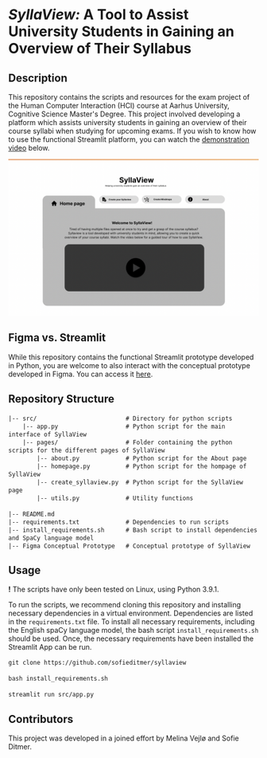 # *SyllaView:* A Tool to Assist University Students in Gaining an Overview of Their Syllabus

## Description

This repository contains the scripts and resources for the exam project of the Human Computer Interaction (HCI) course at Aarhus University, Cognitive Science Master's Degree. This project involved developing a platform which assists university students in gaining an overview of their course syllabi when studying for upcoming exams. If you wish to know how to use the functional Streamlit platform, you can watch the [demonstration video](https://www.youtube.com/watch?v=fm7PIdc4tBU) below.

[![Watch video](https://github.com/sofieditmer/syllaview/blob/main/src/video_image.png)](https://www.youtube.com/watch?v=fm7PIdc4tBU)

## Figma vs. Streamlit

While this repository contains the functional Streamlit prototype developed in Python, you are welcome to also interact with the conceptual prototype developed in Figma. You can access it [here](https://www.figma.com/proto/3tFwbVng7izhjc9OVAt67X/SyllaView?node-id=38%3A6092&scaling=contain&page-id=0%3A1&starting-point-node-id=38%3A6092).

## Repository Structure

```
|-- src/                         # Directory for python scripts
    |-- app.py                   # Python script for the main interface of SyllaView
    |-- pages/                   # Folder containing the python scripts for the different pages of SyllaView
        |-- about.py             # Python script for the About page
        |-- homepage.py          # Python script for the hompage of SyllaView
        |-- create_syllaview.py  # Python script for the SyllaView page
        |-- utils.py             # Utility functions

|-- README.md                   
|-- requirements.txt             # Dependencies to run scripts
|-- install_requirements.sh      # Bash script to install dependencies and SpaCy language model
|-- Figma Conceptual Prototype   # Conceptual prototype of SyllaView
```

## Usage

**!** The scripts have only been tested on Linux, using Python 3.9.1.  

To run the scripts, we recommend cloning this repository and installing necessary dependencies in a virtual environment. Dependencies are listed in the `requirements.txt` file. To install all necessary requirements, including the English spaCy language model, the bash script `install_requirements.sh` should be used. Once, the necessary requirements have been installed the Streamlit App can be run.

```
git clone https://github.com/sofieditmer/syllaview

bash install_requirements.sh

streamlit run src/app.py
```

## Contributors

This project was developed in a joined effort by Melina Vejlø and Sofie Ditmer.